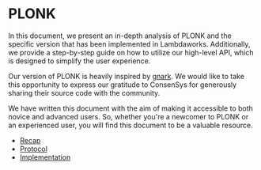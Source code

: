 # PLONK

In this document, we present an in-depth analysis of PLONK and the specific version that has been implemented in Lambdaworks. Additionally, we provide a step-by-step guide on how to utilize our high-level API, which is designed to simplify the user experience.

Our version of PLONK is heavily inspired by [gnark](https://github.com/ConsenSys/gnark). We would like to take this opportunity to express our gratitude to ConsenSys for generously sharing their source code with the community.

We have written this document with the aim of making it accessible to both novice and advanced users. So, whether you're a newcomer to PLONK or an experienced user, you will find this document to be a valuable resource.

- [Recap](./recap.md)
- [Protocol](./protocol.md)
- [Implementation](./implementation.md)

